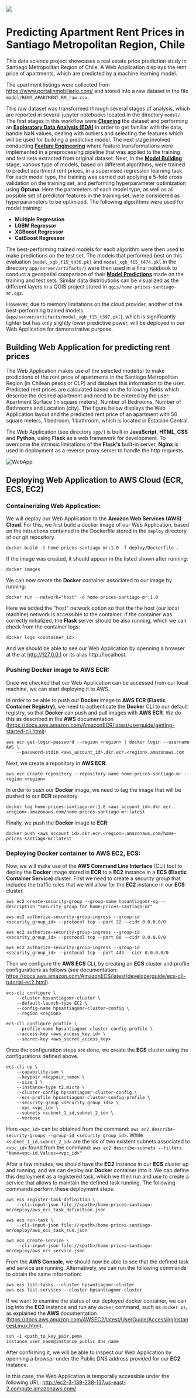 ![](server/artifacts/santiago.jpg)

# Predicting Apartment Rent Prices in Santiago Metropolitan Region, Chile

This data science project showcases a real estate price prediction study in Santiago Metropolitan Region of Chile. 
A Web Application displays the rent price of apartments, which are predicted by a machine learning model. 

The apartment listings were collected from https://www.portalinmobiliario.com/ 
and stored into a raw dataset in the file `model/RENT_APARTMENT_RM_raw.csv`. 

This raw dataset was transformed through several stages of analysis, which are reported in several
jupyter notebooks located in the directory `model/`.
The first stages in this workflow were [**Cleaning**](model/1_Santiago_MR_Rent_Apartment_Cleaning.ipynb) the dataset 
and performing an [**Exploratory Data Analysis (EDA)**](model/2_Santiago_MR_Rent_Apartment_EDA.ipynb) 
in order to get familiar with the data, handle NaN values, dealing with outliers and selecting the features which will be used 
for building a predictive model.
The next stage involved conducting [**Feature Engineering**](model/3_Santiago_MR_Rent_Apartment_Feature_Engineering.ipynb) 
where feature transformations were implemented in a preprocessing pipeline that was applied to the training and test sets 
extracted from original dataset.
Next, in the [**Model Building**](model/4_Santiago_MR_Rent_Apartment_Model_Building.ipynb) stage, various type of models, 
based on different algorithms, were trained to predict apartment rent prices, in a supervised regression learning task.
For each model type, the training was carried out applying a 5-fold cross validation on the training set, and performing 
hyperparameter optimization using **Optuna**.
Here the parameters of each model type, as well as all possible set of predictor features in the training set, were considered as 
hyperparameters to be optimized.
The following algorithms were used for model training:

- **Multiple Regression**
- **LGBM Regressor**
- **XGBoost Regressor**
- **CatBoost Regressor**

The best-performing trained models for each algorithm were then used to make predictions on the test set. 
The models that performed best on this evaluation (`model_xgb_f15_t436.pkl` and 
`model_xgb_f15_t474.pkl` in the directory `app/server/artifacts/`) were then used in a final notebook to conduct a 
geospatial comparison of their [**Model Predictions**](model/5_Santiago_MR_Rent_Apartment_Model_Prediction.ipynb) 
made on the training and test sets.
Similar data distributions can be visualized as the different layers in a QGIS project 
stored in `qgis/home-prices-santiago-mr.qgz`.

However, due to memory limitations on the cloud provider, another of the best-performing trained models 
(`app/server/artifacts/model_xgb_f15_t397.pkl`), which is significantly lighter but has only slightly lower 
predictive power, will be deployed in our Web Application for demonstrative purpose.


## Building Web Application for predicting rent prices

The Web Application makes use of the selected model(s) to make predictions of the rent price of 
apartments in the Santiago Metropolitan Region (in Chilean pesos or CLP) and displays this information to the user.
Predicted rent prices are calculated based on the following fields which describe the desired apartment 
and need to be entered by the user: 
Apartment Surface (in square meters), Number of Bedrooms, Number of Bathrooms and Location (city).
The figure below displays the Web Application layout and the predicted rent price of an apartment 
with 50 square meters, 1 bedroom, 1 bathroom, which is located in Estación Central.

The Web Application (see directory `app/`) is built in **JavaScript**, **HTML**, **CSS** and **Python**, using **Flask** 
as a web framework for development.
To overcome the intrinsic limitations of the **Flask's** built-in server, **Nginx** is used in deployment as 
a reverse proxy server to handle the http requests.

![WebApp](app/app.png)

## Deploying Web Application to AWS Cloud (ECR, ECS, EC2)

### Containerizing Web Application:

We will deploy our Web Application to the **Amazon Web Services (AWS) Cloud**.
For this, we first build a docker image of our Web Application, based on the intructions 
contained in the Dockerfile stored in the `deploy` directory of our git repository.

```
docker build -t home-prices-santiago-mr:1.0 -f deploy/Dockerfile .
```

If the image was created, it should appear in the listed shown after running:

```
docker images
```

We can now create the **Docker** container associated to our image by running:

```
docker run --network="host" -d home-prices-santiago-mr:1.0
```

Here we added the "host" network option so that the the host (our local machine) network is 
accessible to the container.
If the container was correctly initialized, the **Flask** server should be also running,
which we can check from the container logs:

```
docker logs <container_id>
```

And we should be able to see our Web Application by openning a browser at the at http://127.0.0.1 
or its alias http://localhost.

### Pushing Docker image to AWS ECR:

Once we checked that our Web Application can be accessed from our local machine, we can start deploying it to AWS. 

In order to be able to push our **Docker** image to **AWS ECR (Elastic Container Registry)**, we need 
to authenticate the **Docker** CLI to our default registry, so that **Docker** can push and pull images with **AWS ECR**.
We do this as described in the **AWS** documentation (https://docs.aws.amazon.com/AmazonECR/latest/userguide/getting-started-cli.html):

```
aws ecr get-login-password --region <region> | docker login --username AWS \
    --password-stdin <aws_account_id>.dkr.ecr.<region>.amazonaws.com
```

Next, we create a repository in **AWS ECR**:

```
aws ecr create-repository --repository-name home-prices-santiago-mr --region <region>
```

In order to push our **Docker** image, we need to tag the image that will be pushed to our **ECR** repository.

```
docker tag home-prices-santiago-mr:1.0 <aws_account_id>.dkr.ecr.<region>.amazonaws.com/home-prices-santiago-mr:latest
```

Finally, we push the **Docker** image to **ECR**:

```
docker push <aws_account_id>.dkr.ecr.<region>.amazonaws.com/home-prices-santiago-mr:latest
```

### Deploying Docker container to AWS EC2, ECS:

Now, we will make use of the **AWS Command Line Interface** (CLI) tool to deploy the **Docker** image stored in **ECR** 
to a **EC2** instance in a **ECS (Elastic Container Service)** cluster.
First we need to create a security group that includes the traffic rules that we will allow for the **EC2** instance in 
our **ECS** cluster.

```
aws ec2 create-security-group --group-name hpsantiagomr-sg --description "security group for home-prices-santiago-mr"

aws ec2 authorize-security-group-ingress --group-id <security_group_id> --protocol tcp --port 22 --cidr 0.0.0.0/0

aws ec2 authorize-security-group-ingress --group-id <security_group_id> --protocol tcp --port 80 --cidr 0.0.0.0/0

aws ec2 authorize-security-group-ingress --group-id <security_group_id> --protocol tcp --port 443 --cidr 0.0.0.0/0

```

Then we configure the **AWS ECS** CLI, by creating an **ECS** cluster and profile configurations as follows
(see documentation: https://docs.aws.amazon.com/AmazonECS/latest/developerguide/ecs-cli-tutorial-ec2.html).

```
ecs-cli configure \
    --cluster hpsantiagomr-cluster \
    --default-launch-type EC2 \
    --config-name hpsantiagomr-cluster-config \
    --region <region>
```

```
ecs-cli configure profile \
    --profile-name hpsantiagomr-cluster-config-profile \
    --access-key <aws_access_key_id> \
    --secret-key <aws_secret_access_key>
```

Once the configuration steps are done, we create the **ECS** cluster using the configurations defined above.

```
ecs-cli up \
    --capability-iam \
    --keypair <keypair_name> \
    --size 1 \
    --instance-type t2.micro \
    --cluster-config hpsantiagomr-cluster-config \
    --ecs-profile hpsantiagomr-cluster-config-profile \
    --security-group <security_group_ids> \
    --vpc <vpc_id> \
    --subnets <subnet_1_id,subnet_2_id> \
    --verbose
```

Here `<vpc_id>` can be obtained from the command: `aws ec2 describe-security-groups --group-id <security_group_id>`.
While `<subnet_1_id,subnet_2_id>` are the ids of two existent subnets associated to `<vpc_id>` found from the command:
`aws ec2 describe-subnets --filters "Name=vpc-id,Values=<vpc_id>"` 

After a few minutes, we should have the **EC2** instance in our **ECS** cluster up and running, and we can deploy 
our **Docker** container into it.
We can define this deployment as a registered task, which we then run and use to create a service that allows
to maintain the defined task running.
The following commands perform these deployment steps:

```
aws ecs register-task-definition \
    --cli-input-json file://<path>/home-prices-santiago-mr/deploy/aws_ecs_task_definition.json

aws ecs run-task \
    --cli-input-json file://<path>/home-prices-santiago-mr/deploy/aws_ecs_task_run.json

aws ecs create-service \
    --cli-input-json file://<path>/home-prices-santiago-mr/deploy/aws_ecs_service.json
```

From the **AWS Console**, we should now be able to see that the defined task and service are running.
Alternatively, we can run the following commands to obtain the same information:

```
aws ecs list-tasks --cluster hpsantiagomr-cluster
aws ecs list-services --cluster hpsantiagomr-cluster
```

If we want to examine the status of our deployed docker container, we can log into the **EC2** instance 
and run any `docker` command, such as `docker ps`, as explained the **AWS** documentation 
(https://docs.aws.amazon.com/AWSEC2/latest/UserGuide/AccessingInstancesLinux.html).

```
ssh -i <path_to_key_pair.pem> instance_user_name@instance_public_dns_name
```

After confirming it, we will be able to inspect our Web Application by openning a browser under the 
Public DNS address provided for our **EC2** instance.

In this case, the Web Application is temporally accessible under the following URL:
http://ec2-3-139-238-137.us-east-2.compute.amazonaws.com/
